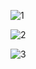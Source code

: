 ![1](https://github.com/user-attachments/assets/80a9fac8-732a-4cc0-b149-f59c80b2c840)


![2](https://github.com/user-attachments/assets/5fae17fb-10eb-471c-9af7-b4fbe6ac2ba4)


![3](https://github.com/user-attachments/assets/9d7f61fd-aff5-4292-9d48-ab4258d079e2)
